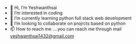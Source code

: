 - 👋 Hi, I’m Yeshwanthsai
- 👀 I’m interested in coding
- 🌱 I’m currently learning python full stack web development
- 💞️ I’m looking to collaborate on projrcts based on python
- 📫 How to reach me ....you can reach me through mail yeshwanthsai1432@gmail.com

<!---
Yeshwanthsai1432/Yeshwanthsai1432 is a ✨ special ✨ repository because its `README.md` (this file) appears on your GitHub profile.
You can click the Preview link to take a look at your changes.
--->
